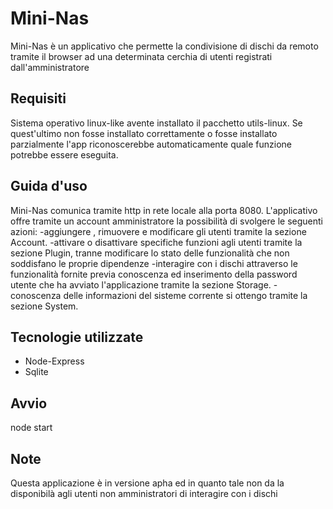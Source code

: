# Mini-Nas
Mini-Nas è un applicativo che permette la condivisione di dischi da remoto tramite il browser ad una determinata cerchia di utenti registrati dall'amministratore

## Requisiti
Sistema operativo linux-like avente installato il pacchetto utils-linux. Se quest'ultimo non fosse installato correttamente o fosse installato parzialmente l'app riconoscerebbe automaticamente quale funzione potrebbe essere eseguita.

## Guida d'uso
Mini-Nas comunica tramite http in rete locale alla porta 8080. L'applicativo offre tramite un account amministratore la possibilità di svolgere le seguenti azioni:
-aggiungere , rimuovere e modificare gli utenti tramite la sezione Account.
-attivare o disattivare specifiche funzioni agli utenti tramite la sezione Plugin, tranne modificare lo stato delle funzionalità che non soddisfano le proprie dipendenze
-interagire con i dischi attraverso le funzionalità fornite previa conoscenza ed inserimento della password utente che ha avviato l'applicazione tramite la sezione Storage.
-conoscenza delle informazioni del sisteme corrente si ottengo tramite la sezione System.

## Tecnologie utilizzate
- Node-Express
- Sqlite

## Avvio
node start

## Note
Questa applicazione è in versione apha ed in quanto tale non da la disponibilà agli utenti non amministratori di interagire con i dischi 
